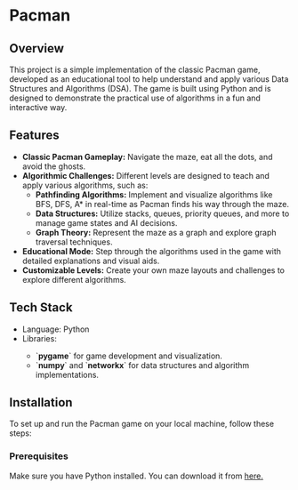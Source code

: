 <h1>Pacman</h1>

<h2>Overview</h2>

This project is a simple implementation of the classic Pacman game, developed as an educational tool to help understand and apply various Data Structures and Algorithms (DSA). The game is built using Python and is designed to demonstrate the practical use of algorithms in a fun and interactive way.

<h2>Features</h2>

<ul>
  <li><strong>Classic Pacman Gameplay:</strong> Navigate the maze, eat all the dots, and avoid the ghosts.</li>
  <li>
    <strong>Algorithmic Challenges:</strong> Different levels are designed to teach and apply various algorithms, such as:
    <ul>
      <li><strong>Pathfinding Algorithms:</strong> Implement and visualize algorithms like BFS, DFS, A* in real-time as Pacman finds his way through the maze.</li>
      <li><strong>Data Structures:</strong> Utilize stacks, queues, priority queues, and more to manage game states and AI decisions.</li>
      <li><strong>Graph Theory:</strong> Represent the maze as a graph and explore graph traversal techniques.</li>
    </ul>
  </li>
  <li><strong>Educational Mode:</strong> Step through the algorithms used in the game with detailed explanations and visual aids.</li>
  <li><strong>Customizable Levels:</strong> Create your own maze layouts and challenges to explore different algorithms.</li>
</ul>

<h2>Tech Stack</h2>

<ul>
  <li>Language: Python</li>
  <li>Libraries:</li>
  <ul>
    <li>`<strong>pygame</strong>` for game development and visualization.</li>
    <li>`<strong>numpy</strong>` and `<strong>networkx</strong>` for data structures and algorithm implementations.</li>
  </ul>
  
</ul>

<h2>Installation</h2>

To set up and run the Pacman game on your local machine, follow these steps:

<h3>Prerequisites</h3>
Make sure you have Python installed. You can download it from <a href="/ThuanTheBadLuckCoder/Pacman/archive/refs/heads/main.zip">here.</a>

